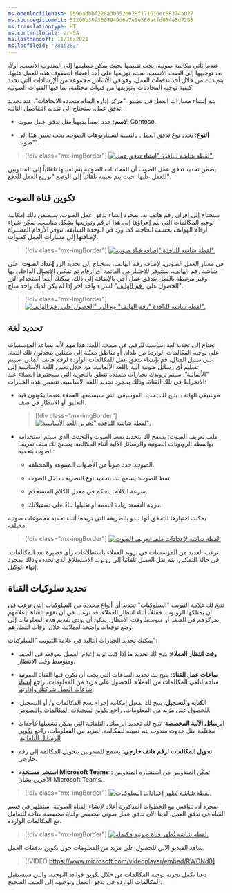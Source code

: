```yaml
---
ms.openlocfilehash: 9596adbbf228a3b352b628f171616ec68374a027
ms.sourcegitcommit: 51200b30f3608949d6a7e9e566acfd054e8d7285
ms.translationtype: HT
ms.contentlocale: ar-SA
ms.lasthandoff: 11/16/2021
ms.locfileid: "7815282"
---
```

عندما تأتي مكالمة صوتية، يجب تقييمها بحيث يمكن تسليمها إلى المندوب الأنسب. أولاً، بعد توجيهها إلى الصف الأنسب، سيتم توزيعها على أحد أعضاء الصفوف هذه للعمل عليها. يتم ذلك من خلال أحد تدفقات العمل، وهو في الأساس مجموعة من الإرشادات التي تحدد كيفية توجيه المحادثات وتوزيعها من قنوات مختلفة، بما فيها القنوات الصوتية. 

يتم إنشاء مسارات العمل في تطبيق "مركز إدارة القناة متعددة الاتجاهات". عند تحديد تدفق عمل، ستحتاج إلى تقديم التفاصيل التالية:

-   **الاسم**: حدد اسماً بديهياً مثل تدفق عمل صوت Contoso.

-   **النوع**: يحدد نوع تدفق العمل. بالنسبة لسيناريوهات الصوت، يجب تعيين هذا إلى "صوت". 

> [!div class="mx-imgBorder"]
> [![لقطة شاشة للنافذة "إنشاء تدفق عمل".](../media/create-workstream.png)](../media/create-workstream.png#lightbox)

يضمن تحديد تدفق عمل الصوت أن المحادثات الصوتية يتم تعيينها تلقائياً إلى المندوبين للعمل عليها، حيث يتم تعيينه تلقائياً إلى الوضع "توزيع العمل للدفع". 

## <a name="configure-a-voice-channel"></a>تكوين قناة الصوت

ستحتاج إلى إقران رقم هاتف به، بمجرد إنشاء تدفق عمل الصوت. سيضمن ذلك إمكانية توجيه المكالمات التي يتم إجراؤها إلى هذا الرقم وتوزيعها بشكل مناسب. يمكن شراء أرقام الهواتف بحسب الحاجة، كما ورد في الوحدة السابقة. تتوفر الأرقام المشتراة لإضافتها إلى مسارات العمل كقنوات. 

> [!div class="mx-imgBorder"]
> [![لقطة شاشة للنافذة "إضافة قناة صوتية".](../media/add-channel.png)](../media/add-channel.png#lightbox)

في مسار العمل الصوتي، لإضافة رقم الهاتف، ستحتاج إلى تحديد الزر **إعداد الصوت**. على شاشة رقم الهاتف، ستتوفر للاختيار من القائمة أي أرقام تم تمكين الاتصال الداخلي بها وغير مرتبطة بالفعل بتدفق عمل آخر. بالإضافة إلى ذلك، يمكنك أيضاً استخدام الزر "الحصول على [رقم الهاتف](/dynamics365/customer-service/voice-channel-route-queues?azure-portal=true#acquire-a-phone-number)" لشراء واحد آخر إذا لم يكن لديك واحد متاح. 

> [!div class="mx-imgBorder"]
> [![لقطة شاشة للنافذة "رقم الهاتف" مع الزر "الحصول على رقم الهاتف".](../media/number.png)](../media/number.png#lightbox)

## <a name="define-a-language"></a>تحديد لغة

تحتاج إلى تحديد لغة أساسية للرقم، في صفحة اللغة. هذا مهم لأنه يساعد المؤسسات على توجيه المكالمات الواردة من بلدان أو مناطق معيّنة إلى ممثلين يتحدثون تلك اللغة. على سبيل المثال، قم بإنشاء تدفق عمل للمكالمات الواردة لرقم هاتف ألماني. سيتم تسليم أي رسائل صوتية آلية باللغة الألمانية، من خلال تعيين اللغة الأساسية إلى "الألمانية". سيتم تزويدك بخيارات متعددة تتعلق بالتجربة التي سيختبرها العملاء عند الانخراط في تلك القناة، وذلك بمجرد تحديد اللغة الأساسية. تتضمن هذه الخيارات:

-   موسيقى الهاتف: يتيح لك تحديد الموسيقى التي سيسمعها العملاء عندما يكونون قيد التعليق أو الانتظار في صف. 
    
    > [!div class="mx-imgBorder"]
    > [![لقطة شاشة للنافذة "تحرير اللغة الأساسية".](../media/language.png)](../media/language.png#lightbox)

-   ملف تعريف الصوت: يسمح لك بتحديد نمط الصوت والتحدث الذي سيتم استخدامه بواسطة الروبوتات الصوتية والرسائل الآلية أثناء المكالمة. يسمح لك ملف تعريف الصوت بتحديد:
    
    -   الصوت: حدد صوتاً من الأصوات المتنوعة والمختلفة.

    -   نمط الصوت: يسمح لك بتحديد نوع التصريف داخل الصوت. 

    -   سرعة الكلام: يتحكم في معدل الكلام المستخدَم. 

    -   درجة النغمة: زيادة النغمة أو تقليلها بناءً على تفضيلاتك. 

يمكنك اختبارها للتحقق أنها تبدو بالطريقة التي تريدها أثناء تحديد مجموعات صوتية مختلفة. 

> [!div class="mx-imgBorder"]
> [![لقطة شاشة لإعدادات ملف تعريف الصوت.](../media/voice-profile.png)](../media/voice-profile.png#lightbox)

ترغب العديد من المؤسسات في تزويد العملاء باستطلاعات رأي قصيرة بعد المكالمات. في حالة التمكين، يتم نقل العميل تلقائياً إلى روبوت الاستطلاع الذي تحدده وذلك بمجرد إنهاء الوكيل. 

## <a name="define-channel-behaviors"></a>تحديد سلوكيات القناة

تتيح لك علامة التبويب "السلوكيات" تحديد أي أنواع محددة من السلوكيات التي ترغب في أن يمتلكها الروبوت. فمثلاً، أثناء انتظار العملاء، قد ترغب في أن تقوم القناة بإعلامهم بمركزهم في الصف أو متوسط ​​وقت الانتظار. يمكن أن يؤدي تقديم هذه المعلومات إلى وضع توقعات واضحة لعملائك خلال أوقات انتظارهم. 

يمكنك تحديد الخيارات التالية في علامة التبويب "السلوكيات": 

-   **وقت انتظار العملاء**: يتيح لك تحديد ما إذا كنت تريد إعلام العميل بموقعه في الصف ومتوسط ​​وقت الانتظار. 

-   **ساعات عمل القناة**: يتيح لك تحديد الساعات التي يجب أن تكون فيها القناة الصوتية متاحة لتلقي المكالمات من العملاء. للحصول على مزيد من المعلومات، راجع [إنشاء ساعات العمل شركتك وإدارتها](/dynamics365/customer-service/create-operating-hours/?azure-portal=true).

-   **الكتابة والتسجيل**: يتيح لك تفعيل إمكانية إجراء نسخ المكالمات و/ أو التسجيل. للحصول على مزيد من المعلومات، راجع [تكوين تسجيلات المكالمات والنصوص](/dynamics365/customer-service/voice-channel-configure-transcripts/?azure-portal=true).

-   **الرسائل الآلية المخصصة**: تتيح لك تحديد الرسائل التلقائية التي يمكن تشغيلها كأحداث مختلفة مثل حدوث مندوب يتم تعيينه للمكالمة. ‏‫لمزيد من المعلومات، راجع [تكوين الرسائل التلقائية](/dynamics365/customer-service/configure-automated-message/?azure-portal=true).

-   **تحويل المكالمات لرقم هاتف خارجي**: يسمح للمندوبين بتحويل المكالمة إلى رقم خارجي.

-   **استشر مستخدم Microsoft Teams:**: تمكّن المندوبين من استشارة المندوبين الآخرين بشأن Microsoft Teams. 

> [!div class="mx-imgBorder"]
> [![لقطة شاشة تُظهر إعدادات السلوكيات.](../media/behaviors.png)](../media/behaviors.png#lightbox)

بمجرد أن تتنافس مع الخطوات المذكورة أعلاه لإنشاء القناة الصوتية، ستظهر في قسم القناة في تدفق العمل. لدينا الآن تدفق عمل صوتي مخصص وقناة مخصصة متاحة للتعامل مع المكالمات الواردة. 

> [!div class="mx-imgBorder"]
> [![لقطة شاشة تُظهر قناة صوتية مكتملة.](../media/completed-voice-channel.png)](../media/completed-voice-channel.png#lightbox)

شاهد الفيديو الآتي للحصول على مزيد من المعلومات حول تكوين تدفقات العمل. 

> [!VIDEO https://www.microsoft.com/videoplayer/embed/RWONd0]

دعنا نكمل تجربة توجيه المكالمات من خلال تكوين قواعد التوجيه، والتي ستستقبل المكالمات الواردة في تدفق العمل وتوجيهه إلى الصف الصحيح. 
